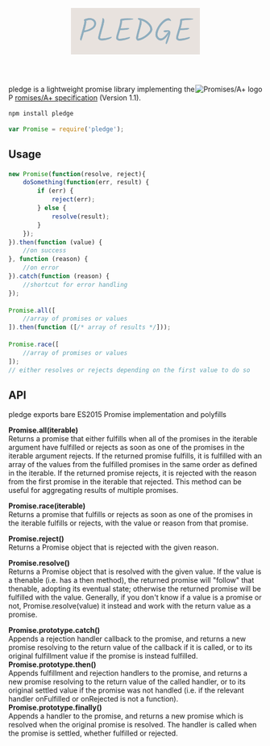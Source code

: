 <h1 align="center">
	<br>
	<img width="256" src="logo.png" alt="pledge">
	<br>
	<br>
</h1>

[<img src="https://promisesaplus.com/assets/logo-small.png" alt="Promises/A+ logo" title="Promises/A+ 1.1 compliant" align="right" />](https://promisesaplus.com)


pledge is a lightweight promise library implementing the P [romises/A+ specification](http://promises-aplus.github.com/promises-spec/) (Version 1.1).



```bash
npm install pledge

```

```javascript
var Promise = require('pledge');

```

## Usage

```js
new Promise(function(resolve, reject){
    doSomething(function(err, result) {
        if (err) {
            reject(err);
        } else {
            resolve(result);
        }
    });
}).then(function (value) {
    //on success
}, function (reason) {
    //on error
}).catch(function (reason) {
    //shortcut for error handling
});

Promise.all([
    //array of promises or values
]).then(function ([/* array of results */]));

Promise.race([
    //array of promises or values
]);
// either resolves or rejects depending on the first value to do so

```

## API

pledge exports bare ES2015 Promise implementation and polyfills  

**Promise.all(iterable)**  
Returns a promise that either fulfills when all of the promises in the iterable argument have fulfilled or rejects as soon as one of the promises in the iterable argument rejects. If the returned promise fulfills, it is fulfilled with an array of the values from the fulfilled promises in the same order as defined in the iterable. If the returned promise rejects, it is rejected with the reason from the first promise in the iterable that rejected. This method can be useful for aggregating results of multiple promises.   

**Promise.race(iterable)**  
Returns a promise that fulfills or rejects as soon as one of the promises in the iterable fulfills or rejects, with the value or reason from that promise.  

**Promise.reject()**  
Returns a Promise object that is rejected with the given reason.  

**Promise.resolve()**  
Returns a Promise object that is resolved with the given value. If the value is a thenable (i.e. has a then method), the returned promise will "follow" that thenable, adopting its eventual state; otherwise the returned promise will be fulfilled with the value. Generally, if you don't know if a value is a promise or not, Promise.resolve(value) it instead and work with the return value as a promise.  

  
	  

**Promise.prototype.catch()**  
Appends a rejection handler callback to the promise, and returns a new promise resolving to the return value of the callback if it is called, or to its original fulfillment value if the promise is instead fulfilled.  
**Promise.prototype.then()**  
Appends fulfillment and rejection handlers to the promise, and returns a new promise resolving to the return value of the called handler, or to its original settled value if the promise was not handled (i.e. if the relevant handler onFulfilled or onRejected is not a function).  
**Promise.prototype.finally()**  
Appends a handler to the promise, and returns a new promise which is resolved when the original promise is resolved. The handler is called when the promise is settled, whether fulfilled or rejected.